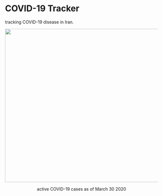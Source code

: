 # COVID-19 Tracker

tracking COVID-19 disease in Iran.


<p align="center">
  <img width="750" height="503" src="/../master/doc/screenshot.png?raw=true"/>
  
  <p align="center">active COVID-19 cases as of March 30 2020</p>
</p>